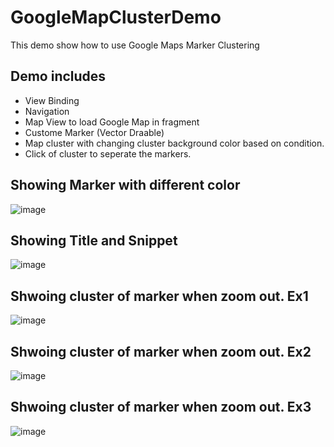 # GoogleMapClusterDemo
This demo show how to use Google Maps Marker Clustering

## Demo includes

- View Binding
- Navigation
- Map View to load Google Map in fragment
- Custome Marker (Vector Draable)
- Map cluster with changing cluster background color based on condition.
- Click of cluster to seperate the markers.

## Showing Marker with different color
![image](https://user-images.githubusercontent.com/108717119/230557875-9f85f3ad-9a4c-4c8e-8502-b8874e6fe55f.png)

## Showing Title and Snippet
![image](https://user-images.githubusercontent.com/108717119/230558012-43b2ac35-51c9-4982-a66f-4f14d0c9c0de.png)

## Shwoing cluster of marker when zoom out. Ex1
![image](https://user-images.githubusercontent.com/108717119/230557909-19b763f0-082f-4b43-999d-52f226c715bb.png)

## Shwoing cluster of marker when zoom out. Ex2
![image](https://user-images.githubusercontent.com/108717119/230557932-ca0f6c53-5576-4828-bfbc-9e024c425369.png)

## Shwoing cluster of marker when zoom out. Ex3
![image](https://user-images.githubusercontent.com/108717119/230557965-1e2d5b41-81d8-4120-9198-7212d293c2d9.png)
